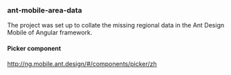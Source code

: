 ### ant-mobile-area-data
The project was set up to collate the missing regional data in the Ant Design Mobile of Angular framework.

#### Picker component
http://ng.mobile.ant.design/#/components/picker/zh

